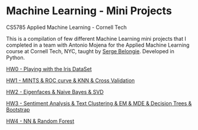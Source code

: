 # Machine Learning - Mini Projects
CS5785 Applied Machine Learning - Cornell Tech

This is a compilation of few different Machine Learning mini projects that I completed in a team with Antonio Mojena for the Applied Machine Learning course at Cornell Tech, NYC, taught by [Serge Belongie](https://scholar.google.com/citations?user=ORr4XJYAAAAJ&hl=en). Developed in Python.

[HW0 - Playing with the Iris DataSet](https://github.com/IreneFP/CS5785-Applied-ML-CornellTech/tree/master/HW0%20-%20Playing%20with%20the%20Iris%20DataSet)

[HW1 - MINTS & ROC curve & KNN & Cross Validation](https://github.com/IreneFP/CS5785-Applied-ML-CornellTech/tree/master/HW1%20-%20MINTS%20%26%20ROC%20curve%20%26%20KNN%20%26%20Cross%20Validation)

[HW2 - Eigenfaces & Naive Bayes & SVD](https://github.com/IreneFP/CS5785-Applied-ML-CornellTech/tree/master/HW2%20-%20Eigenfaces%20%26%20Naive%20Bayes%20%26%20SVD)

[HW3 - Sentiment Analysis & Text Clustering & EM & MDE & Decision Trees & Bootstrap](https://github.com/IreneFP/CS5785-Applied-ML-CornellTech/tree/master/HW3%20-%20Sentiment%20Analysis%20%26%20Text%20Clustering%20%26%20EM%20%26%20MDE%20%26%20Decision%20Trees%20%26%20Bootstrap)

[HW4 - NN & Random Forest](https://github.com/IreneFP/CS5785-Applied-ML-CornellTech/tree/master/HW4%20-%20NN%20%26%20Random%20Forest)

